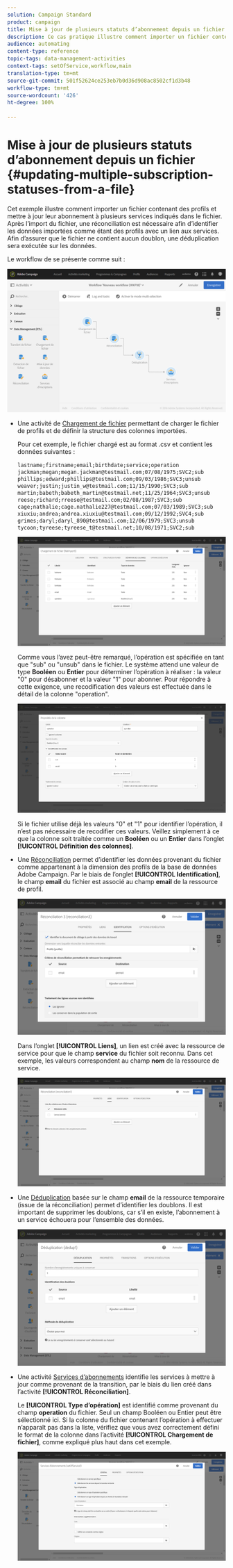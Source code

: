 ```yaml
---
solution: Campaign Standard
product: campaign
title: Mise à jour de plusieurs statuts d’abonnement depuis un fichier
description: Ce cas pratique illustre comment importer un fichier contenant des profils et mettre à jour leur abonnement à plusieurs services indiqués dans le fichier.
audience: automating
content-type: reference
topic-tags: data-management-activities
context-tags: setOfService,workflow,main
translation-type: tm+mt
source-git-commit: 501f52624ce253eb7b0d36d908ac8502cf1d3b48
workflow-type: tm+mt
source-wordcount: '426'
ht-degree: 100%

---
```



# Mise à jour de plusieurs statuts d’abonnement depuis un fichier {#updating-multiple-subscription-statuses-from-a-file}

Cet exemple illustre comment importer un fichier contenant des profils et mettre à jour leur abonnement à plusieurs services indiqués dans le fichier. Après l’import du fichier, une réconciliation est nécessaire afin d’identifier les données importées comme étant des profils avec un lien aux services. Afin d’assurer que le fichier ne contient aucun doublon, une déduplication sera exécutée sur les données.

Le workflow de se présente comme suit :

![](assets/subscription_activity_example1.png)

* Une activité de [Chargement de fichier](../../automating/using/load-file.md) permettant de charger le fichier de profils et de définir la structure des colonnes importées.

   Pour cet exemple, le fichier chargé est au format .csv et contient les données suivantes :

   ```
   lastname;firstname;email;birthdate;service;operation
   jackman;megan;megan.jackman@testmail.com;07/08/1975;SVC2;sub
   phillips;edward;phillips@testmail.com;09/03/1986;SVC3;unsub
   weaver;justin;justin_w@testmail.com;11/15/1990;SVC3;sub
   martin;babeth;babeth_martin@testmail.net;11/25/1964;SVC3;unsub
   reese;richard;rreese@testmail.com;02/08/1987;SVC3;sub
   cage;nathalie;cage.nathalie227@testmail.com;07/03/1989;SVC3;sub
   xiuxiu;andrea;andrea.xiuxiu@testmail.com;09/12/1992;SVC4;sub
   grimes;daryl;daryl_890@testmail.com;12/06/1979;SVC3;unsub
   tycoon;tyreese;tyreese_t@testmail.net;10/08/1971;SVC2;sub
   ```

   ![](assets/subscription_example_load_file.png)

   Comme vous l’avez peut-être remarqué, l’opération est spécifiée en tant que &quot;sub&quot; ou &quot;unsub&quot; dans le fichier. Le système attend une valeur de type **Booléen** ou **Entier** pour déterminer l’opération à réaliser : la valeur &quot;0&quot; pour désabonner et la valeur &quot;1&quot; pour abonner. Pour répondre à cette exigence, une recodification des valeurs est effectuée dans le détail de la colonne &quot;operation&quot;.

   ![](assets/subscription_example_remapping.png)

   Si le fichier utilise déjà les valeurs &quot;0&quot; et &quot;1&quot; pour identifier l’opération, il n’est pas nécessaire de recodifier ces valeurs. Veillez simplement à ce que la colonne soit traitée comme un **Booléen** ou un **Entier** dans l’onglet **[!UICONTROL Définition des colonnes]**.

* Une [Réconciliation](../../automating/using/reconciliation.md) permet d’identifier les données provenant du fichier comme appartenant à la dimension des profils de la base de données Adobe Campaign. Par le biais de l’onglet **[!UICONTROL Identification]**, le champ **email** du fichier est associé au champ **email** de la ressource de profil.

   ![](assets/subscription_activity_example3.png)

   Dans l’onglet **[!UICONTROL Liens]**, un lien est créé avec la ressource de service pour que le champ **service** du fichier soit reconnu. Dans cet exemple, les valeurs correspondent au champ **nom** de la ressource de service.

   ![](assets/subscription_example_service_relation.png)

* Une [Déduplication](../../automating/using/deduplication.md) basée sur le champ **email** de la ressource temporaire (issue de la réconciliation) permet d’identifier les doublons. Il est important de supprimer les doublons, car s’il en existe, l’abonnement à un service échouera pour l’ensemble des données.

   ![](assets/subscription_activity_example5.png)

* Une activité [Services d’abonnements](../../automating/using/subscription-services.md) identifie les services à mettre à jour comme provenant de la transition, par le biais du lien créé dans l’activité **[!UICONTROL Réconciliation]**.

   Le **[!UICONTROL Type d’opération]** est identifié comme provenant du champ **operation** du fichier. Seul un champ Booléen ou Entier peut être sélectionné ici. Si la colonne du fichier contenant l’opération à effectuer n’apparaît pas dans la liste, vérifiez que vous avez correctement défini le format de la colonne dans l’activité **[!UICONTROL Chargement de fichier]**, comme expliqué plus haut dans cet exemple.

   ![](assets/subscription_activity_example_from_file.png)
